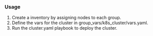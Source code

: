 ### Usage
1. Create a inventory by assigning nodes to each group.
2. Define the vars for the cluster in group_vars/k8s_cluster/vars.yaml.
3. Run the cluster.yaml playbook to deploy the cluster.